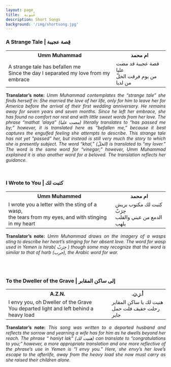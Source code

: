 ```yaml
---
layout: page
title:  غُنوية
description: Short Songs
background: '/img/shortsong.jpg'
---
```

<!-- A Strange Tale -->
<html>
<head>
<style>
table {
  width: 100%;
  border: ;
}
</style>
</head>
<body>

<h3>A Strange Tale | قِصة عجيبة</h3>
<table>
  <tr>
    <th>Umm Muhammad</th>
  <right><th>ام محمد</th></right>
  </tr>
  <tr>
    <td>A strange tale has befallen me
<br>Since the day I separated my love from my embrace
</td>
    <td>
<right>
قصة عجيبة قد مضت عليا
<br>من يوم فرقت الخلّ من لديا
<br>
</right>
</td>
  </tr>
</table>
<p align="justify">
<b>Translator’s note:</b> <i>Umm Muhammad contemplates the “strange tale” she finds herself in: She married the love of her life, only for him to leave her for America before the arrival of their first wedding anniversary. He remains away for seven years and seven months. Since he left her embrace, she has found no comfort nor rest and with little sweet words from her love. The phrase “<i>mathat ’alaya</i>”  (مضت عليا) literally translates to “has passed me by;” however, it is translated here as “befallen me,” because it best captures the engulfed feeling she attempts to describe. This strange tale has not yet “passed” her, but instead is still very much the story to which she is presently subject. The word “<i>khal,</i>” (الخلّ) is translated to “my lover.” The word is the same word for “vinegar;” however, Umm Muhammad explained it is also another word for a beloved. The translation reflects her guidance.</i>
</p>
</body>
</html>
<p>
</p>
<br>
<!-- I wrote you a letter -->
<html>
<head>
<style>
table {
  width: 100%;
  border: ;
}
</style>
</head>
<body>

<h3>I Wrote to You | كتبت لك</h3>
<table>
  <tr>
    <th>Umm Muhammed</th>
    <right><th>ام محمد</th></right>
  </tr>
  <tr>
    <td>I wrote you a letter with the sting of a wasp,
<br> the tears from my eyes, and with stinging in my heart
</td>
    <td>
<right>
كتبت لك مكتوب بريش حِرَبْ
<br>الدمع من عيني والقلب يلهب
<br>
</right>
</td>
  </tr>
</table>
<p align="justify">
<b>Translator’s note:</b> <i>Umm Muhammad draws on the imagery of a wasps sting to describe her heart’s stinging for her absent love. The word for wasp used in Yemen is <i>hirab</i>( حِرَبْ ) though some may recognize that the word is similar to that of <i>harb</i> (حرب), the Arabic word for war.</i>
</p>
</body>
</html>
<p>
</p>
<br>
<!-- Dweller of the Grave -->
<html>
<head>
<style>
table {
  width: 100%;
  border: ;
}
</style>
</head>
<body>
<br>
<h3>To the Dweller of the Grave |  إلى ساكن المقابر</h3>
<table>
  <tr>
    <th>A.Z.N.</th>
    <right><th>.أ.ز.ن</th></right>
  </tr>
  <tr>
    <td>I envy you, oh Dweller of the Grave
<br>You departed light and left behind a heavy load
</td>
    <td>
<right>
هنيت لك يا ساكن المقابر
<br>رحلت خفيف فلت حمل جاير

</right>
</td>
  </tr>
</table>

<p align="justify">
<b>Translator’s note:</b> <i>This song was written to a departed husband and reflects the sorrow and yearning a wife has for him as he dwells beyond her reach. The phrase “<i> haniyt lak</i>” (هنيت لك) can translate to “congratulations to you;” however, a more appropriate translation and one more reflective of the phrase’s use in Yemen is “I envy you.” Here, she envy’s her love’s escape to the afterlife, away from the heavy load she now must carry as she raised their children alone.</i>
</p>
</body>
</html>
